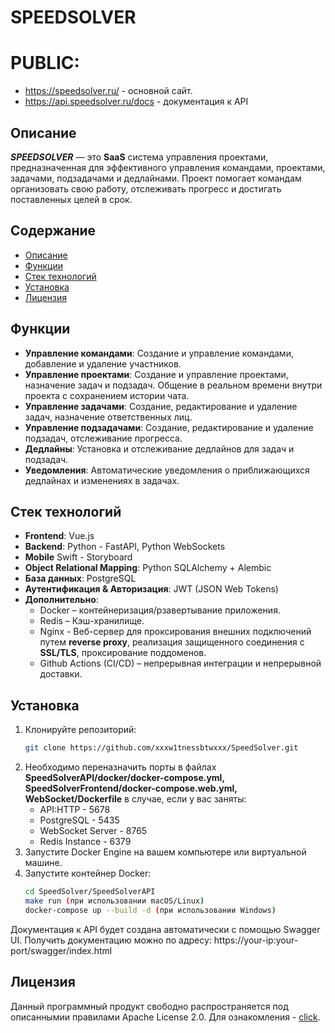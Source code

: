 # SPEEDSOLVER

# PUBLIC:
- https://speedsolver.ru/ - основной сайт.
- https://api.speedsolver.ru/docs - документация к API

## Описание

***SPEEDSOLVER*** — это **SaaS** система управления проектами, предназначенная для эффективного управления командами, проектами, задачами, подзадачами и дедлайнами. Проект помогает командам организовать свою работу, отслеживать прогресс и достигать поставленных целей в срок.

## Содержание

- [Описание](#описание)
- [Функции](#функции)
- [Стек технологий](#стек-технологий)
- [Установка](#установка)
- [Лицензия](#лицензия)

## Функции

- **Управление командами**: Создание и управление командами, добавление и удаление участников.
- **Управление проектами**: Создание и управление проектами, назначение задач и подзадач. Общение в реальном времени внутри проекта с сохранением истории чата.
- **Управление задачами**: Создание, редактирование и удаление задач, назначение ответственных лиц.
- **Управление подзадачами**: Создание, редактирование и удаление подзадач, отслеживание прогресса.
- **Дедлайны**: Установка и отслеживание дедлайнов для задач и подзадач.
- **Уведомления**: Автоматические уведомления о приближающихся дедлайнах и изменениях в задачах.

## Стек технологий

- **Frontend**: Vue.js
- **Backend**: Python - FastAPI, Python WebSockets
- **Mobile** Swift - Storyboard
- **Object Relational Mapping**: Python SQLAlchemy + Alembic
- **База данных**: PostgreSQL
- **Аутентификация & Авторизация**: JWT (JSON Web Tokens)
- **Дополнительно**:
   - Docker – контейнеризация/рзавертывание приложения.
   - Redis – Кэш-хранилище.
   - Nginx - Веб-сервер для проксирования внешних подключений путем **reverse proxy**, реализация защищенного соединения с **SSL/TLS**, проксирование поддоменов.
   - Github Actions (CI/CD) – непрерывная интеграции и непрерывной доставки.

## Установка

1. Клонируйте репозиторий:
   ```bash
   git clone https://github.com/xxxw1tnessbtwxxx/SpeedSolver.git

2. Необходимо переназначить порты в файлах **SpeedSolverAPI/docker/docker-compose.yml, SpeedSolverFrontend/docker-compose.web.yml, WebSocket/Dockerfile** в случае, если у вас заняты:
   - API:HTTP - 5678
   - PostgreSQL - 5435
   - WebSocket Server - 8765
   - Redis Instance - 6379
4. Запустите Docker Engine на вашем компьютере или виртуальной машине.
5. Запустите контейнер Docker:
   ```bash
   cd SpeedSolver/SpeedSolverAPI 
   make run (при использовании macOS/Linux)
   docker-compose up --build -d (при использовании Windows)

Документация к API будет создана автоматически с помощью Swagger UI. Получить документацию можно по адресу: https://your-ip:your-port/swagger/index.html

## Лицензия
Данный программный продукт свободно распространяется под описаннымии правилами Apache License 2.0. Для ознакомления - [click](https://github.com/w1tnessbtwwwww/SpeedSolver/blob/master/LICENSE).